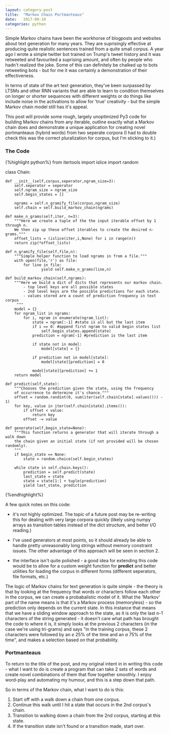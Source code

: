 ```yaml
---
layout: category-post
title:  "Markov Chain Portmanteaus"
date:   2017-09-10
categories: python
---
```


Simple Markov chains have been the workhorse of blogposts and websites about text generation for many years. They are suprisingly effective at producing quite realistic sentences trained from a quite small corpus. A year ago I wrote a simple twitter bot trained on Trump's tweet history and it was retweeted and favourited a suprising amount, and often by people who hadn't realized the joke. Some of this can definitely be chalked up to bots retweeting bots - but for me it was certainly a demonstration of their effectiveness.

In terms of state of the art text generation, they've been surpassed by LTSMs and other RNN variants that are able to learn to condition themselves on longer or shorter sequences with different weights or do things like include noise in the activations to allow for 'true' creativity - but the simple Markov chain model still has it's appeal.

This post will provide some rough, largely unoptimized Py3 code for building Markov chains from any iterable, outline exactly what a Markov chain does and demonstrate a unique application for creating novel portmanteaus (hybrid words) from two seperate corpora (I had to double check this was the correct pluralization for corpus, but I'm sticking to it.)

### The Code
{%highlight python%}
from itertools import islice
import random

class Chain:

    def __init__(self,corpus,seperator,ngram_size=3):
        self.seperator = seperator
        self.ngram_size = ngram_size
        self.begin_states = []

        ngrams = self.n_gramify_file(corpus,ngram_size)
        self.chain = self.build_markov_chain(ngrams)

    def make_n_grams(self,iter, n=3):
        """Here we create a tuple of the the input iterable offset by 1 through n.
        We then zip up these offset iterables to create the desired n-grams."""
        offset_lists = (islice(iter,i,None) for i in range(n))
        return zip(*offset_lists)

    def n_gramify_file(self,file,n):
        """Simple helper function to load ngrams in from a file."""
        with open(file,'r') as file:
            for line in file:
                    yield self.make_n_grams(line,n)

    def build_markov_chain(self,ngrams):
        """Here we build a dict of dicts that represents our markov chain.
            - top level keys are all possible states
            - 2nd level keys are the possible predictions for each state.
            - values stored are a count of prediction frequency in text corpus
         """
        model = {}
        for ngram_list in ngrams:
            for i, ngram in enumerate(ngram_list):
                state = ngram[:-1] #state is all but the last item
                if i == 0: #append first ngram to valid begin states list
                    self.begin_states.append(state)
                prediction = ngram[-1] #prediction is the last item

                if state not in model:
                    model[state] = {}

                if prediction not in model[state]:
                    model[state][prediction] = 0

                model[state][prediction] += 1
        return model

    def predict(self,state):
        """Chooses the prediction given the state, using the frequency
        of occurrence to determine it's chance."""
        offset = random.randint(0, sum(iter(self.chain[state].values())) - 1)
        for key, value in iter(self.chain[state].items()):
            if offset < value:
                return key
            offset -= value

    def generate(self,begin_state=None):
        """This function returns a generator that will iterate through a walk down
        the chain given an initial state (if not provided will be chosen randomly).
        """
        if begin_state == None:
            state = random.choice(self.begin_states)

        while state in self.chain.keys():
            prediction = self.predict(state)
            last_state = state
            state = state[1:] + tuple(prediction)
            yield last_state, prediction

{%endhighlight%}

A few quick notes on this code:

  - it's not highly optimized. The topic of a future post may be re-writing this for dealing with very large corpora quickly (likely using numpy arrays as transition tables instead of the dict structure, and better I/O reading.)

  - I've used generators at most points, so it should already be able to handle pretty unreasonably long strings without memory constraint issues. The other advantage of this approach will be seen in section 2.

  - the interface isn't quite polished - a good idea for extending this code would be to allow for a custom weight function for **predict** and better utilities for loading the corpus in different forms (different seperators, file formats, etc.)

The logic of Markov chains for text generation is quite simple - the theory is that by looking at the frequency that words or characters follow each other in the corpus, we can create a probabalistic model of it. What the 'Markov' part of the name means is that it's a Markov process (memoryless) - so the prediction only depends on the current state. In this instance that means that we have a sliding window approach to the state, as it is only the last n-1 characters of the string generated - it doesn't care what path has brought the code to where it is, it simply looks at the previous 2 characters (in the case we're using tri-grams) and says "in the training corpus, these 2 characters were followed by an *e* 25% of the time and an *a* 75% of the time", and makes a selection based on that probability.

### Portmanteaus

To return to the title of the post, and my original intent in in writing this code - what I want to do is create a program that can take 2 sets of words and create novel combinations of them that flow together smoothly. I enjoy word-play and automating my humour, and this is a step down that path.

So in terms of the Markov chain, what I want to do is this:

1. Start off with a walk down a chain from one corpus.
2. Continue this walk until I hit a state that occurs in the 2nd corpus's chain.
3. Transition to walking down a chain from the 2nd corpus, starting at this state.
4. If the transition state isn't found or a transition made, start over.
